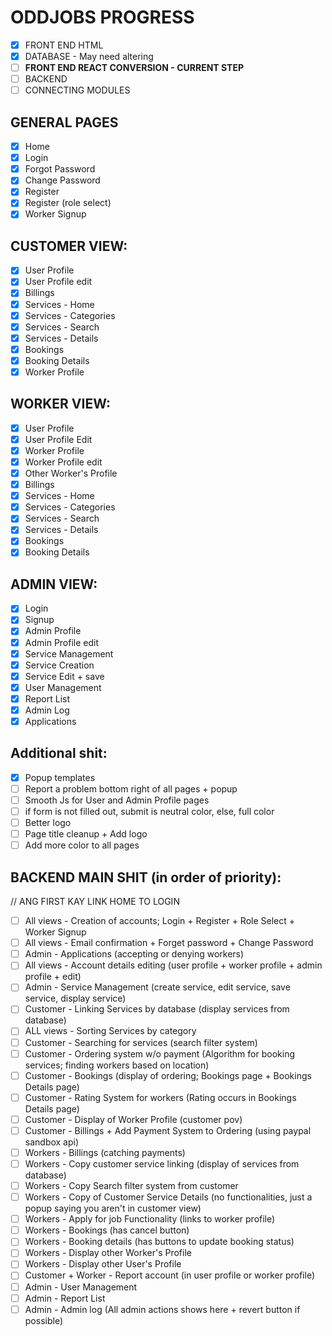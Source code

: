 # ODDJOBS PROGRESS
- [X] FRONT END HTML
- [X] DATABASE - May need altering
- [ ] **FRONT END REACT CONVERSION - CURRENT STEP**
- [ ] BACKEND
- [ ] CONNECTING MODULES

## GENERAL PAGES
- [X] Home
- [X] Login
- [X] Forgot Password
- [X] Change Password
- [X] Register
- [X] Register (role select)
- [X] Worker Signup

## CUSTOMER VIEW:
- [X] User Profile
- [X] User Profile edit
- [X] Billings
- [X] Services - Home
- [X] Services - Categories
- [X] Services - Search
- [X] Services - Details
- [X] Bookings
- [X] Booking Details
- [X] Worker Profile

## WORKER VIEW:
- [X] User Profile
- [X] User Profile Edit
- [X] Worker Profile
- [X] Worker Profile edit
- [X] Other Worker's Profile
- [X] Billings
- [X] Services - Home
- [X] Services - Categories
- [X] Services - Search
- [X] Services - Details
- [X] Bookings
- [X] Booking Details

## ADMIN VIEW:
- [X] Login
- [X] Signup
- [X] Admin Profile
- [X] Admin Profile edit
- [X] Service Management
- [X] Service Creation
- [X] Service Edit + save
- [X] User Management
- [X] Report List
- [X] Admin Log
- [X] Applications

## Additional shit:
- [X] Popup templates
- [ ] Report a problem bottom right of all pages + popup
- [ ] Smooth Js for User and Admin Profile pages
- [ ] if form is not filled out, submit is neutral color, else, full color
- [ ] Better logo
- [ ] Page title cleanup + Add logo
- [ ] Add more color to all pages

## BACKEND MAIN SHIT (in order of priority):
// ANG FIRST KAY LINK HOME TO LOGIN
- [ ] All views - Creation of accounts; Login + Register + Role Select + Worker Signup
- [ ] All views - Email confirmation + Forget password + Change Password
- [ ] Admin - Applications (accepting or denying workers)
- [ ] All views - Account details editing (user profile + worker profile + admin profile + edit)
- [ ] Admin - Service Management (create service, edit service, save service, display service)
- [ ] Customer - Linking Services by database (display services from database)
- [ ] ALL views - Sorting Services by category
- [ ] Customer - Searching for services (search filter system)
- [ ] Customer - Ordering system w/o payment (Algorithm for booking services; finding workers based on location)
- [ ] Customer - Bookings (display of ordering; Bookings page + Bookings Details page)
- [ ] Customer - Rating System for workers (Rating occurs in Bookings Details page)
- [ ] Customer - Display of Worker Profile (customer pov)
- [ ] Customer - Billings + Add Payment System to Ordering (using paypal sandbox api)
- [ ] Workers - Billings (catching payments)
- [ ] Workers - Copy customer service linking (display of services from database)
- [ ] Workers - Copy Search filter system from customer
- [ ] Workers - Copy of Customer Service Details (no functionalities, just a popup saying you aren't in customer view)
- [ ] Workers - Apply for job Functionality (links to worker profile)
- [ ] Workers - Bookings (has cancel button)
- [ ] Workers - Booking details (has buttons to update booking status)
- [ ] Workers - Display other Worker's Profile
- [ ] Workers - Display other User's Profile
- [ ] Customer + Worker - Report account (in user profile or worker profile)
- [ ] Admin - User Management
- [ ] Admin - Report List
- [ ] Admin - Admin log (All admin actions shows here + revert button if possible)
